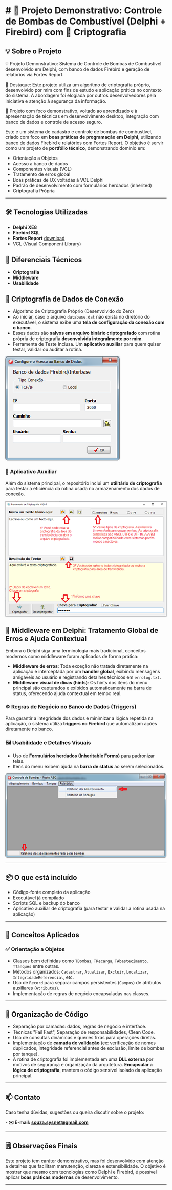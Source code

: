 # # 🔧 Projeto Demonstrativo: Controle de Bombas de Combustível (Delphi + Firebird) com 🔐 Criptografia

## 💡 Sobre o Projeto

💡 Projeto Demonstrativo: Sistema de Controle de Bombas de Combustível desenvolvido em Delphi, com banco de dados Firebird e geração de relatórios via Fortes Report.

🔐 Destaque: Este projeto utiliza um algoritmo de criptografia próprio, desenvolvido por mim com fins de estudo e aplicação prática no contexto do sistema. A abordagem foi elogiada por outros desenvolvedores pela iniciativa e atenção à segurança da informação.

🧪 Projeto com foco demonstrativo, voltado ao aprendizado e à apresentação de técnicas em desenvolvimento desktop, integração com banco de dados e controle de acesso seguro.

Este é um sistema de cadastro e controle de bombas de combustível, criado com foco em **boas práticas de programação em Delphi**, utilizando banco de dados Firebird e relatórios com Fortes Report. O objetivo é servir como um projeto de **portfólio técnico**, demonstrando domínio em:

- Orientação a Objetos
- Acesso a banco de dados
- Componentes visuais (VCL)
- Tratamento de erros global
- Boas práticas de UX voltadas à VCL Delphi
- Padrão de desenvolvimento com formulários herdados (inherited)
- Criptografia Própria

---

## 🛠 Tecnologias Utilizadas

- **Delphi XE8**
- **Firebird SQL**
- **Fortes Report** [download](https://github.com/fortesinformatica/fortesreport-ce/tree/master)
- VCL (Visual Component Library)


## 🚀 Diferenciais Técnicos

- **Criptografia**
- **Middleware**
- **Usabilidade**

## 🔐 Criptografia de Dados de Conexão

- Algoritmo de Criptografia Próprio (Desenvolvido do Zero)
- Ao iniciar, caso o arquivo `database.dat` não exista no diretório do executável, o sistema exibe uma **tela de configuração da conexão com o banco**.
- Esses dados são **salvos em arquivo binário criptografado** com rotina própria de criptografia **desenvolvida integralmente por mim**.
- Ferramenta de Teste Inclusa. Um **aplicativo auxiliar** para quem quiser testar, validar ou auditar a rotina.

<img src="configurabanco.png" alt="Tela de configuração do banco"/>

  ### 🧪 Aplicativo Auxiliar

  Além do sistema principal, o repositório inclui um **utilitário de criptografia** para testar a eficiência da rotina usada no armazenamento dos dados de conexão.

  <img src="criptoTool.png" alt="Explicações de uso ferramenta de criptografia."/>

## 🧩 Middleware em Delphi: Tratamento Global de Erros e Ajuda Contextual

Embora o Delphi siga uma terminologia mais tradicional, conceitos modernos como middleware foram aplicados de forma prática:

- **Middleware de erros**: Toda exceção não tratada diretamente na aplicação é interceptada por um **handler global**, exibindo mensagens amigáveis ao usuário e registrando detalhes técnicos em `errolog.txt`.
- **Middleware visual de dicas (hints)**: Os hints dos itens do menu principal são capturados e exibidos automaticamente na barra de status, oferecendo ajuda contextual em tempo real.

### ⚙️ Regras de Negócio no Banco de Dados (Triggers)

Para garantir a integridade dos dados e minimizar a lógica repetida na aplicação, o sistema utiliza **triggers no Firebird** que automatizam ações diretamente no banco.

### 🖼️ Usabilidade e Detalhes Visuais

- Uso de **Formulários herdados (Inheritable Forms)** para padronizar telas.
- Itens do menu exibem ajuda na **barra de status** ao serem selecionados.

<img src="ajudaStatusBar.png" alt="Ajuda exibida na barra de status"/>

---

## 📦 O que está incluído

- Código-fonte completo da aplicação
- Executável já compilado
- Scripts SQL e backup do banco
- Aplicativo auxiliar de criptografia (para testar e validar a rotina usada na aplicação)

---

## 🧠 Conceitos Aplicados

### ✅ Orientação a Objetos
- Classes bem definidas como `TBombas`, `TRecarga`, `TAbastecimento`, `TTanques` entre outras.
- Métodos organizados: `Cadastrar`, `Atualizar`, `Excluir`, `Localizar`, `IntegridadeReferencial`, etc.
- Uso de `Record` para separar campos persistentes (`Campos`) de atributos auxiliares (`Atributos`).
- Implementação de regras de negócio encapsuladas nas classes.

---

## 📂 Organização de Código

- Separação por camadas: dados, regras de negócio e interface.
- Técnicas "Fail Fast", Separação de responsabilidades, Clean Code.
- Uso de consultas dinâmicas e queries fixas para operações diretas.
- Implementação de **camada de validação** (ex: verificação de nomes duplicados, integridade referencial antes de exclusão, limite de bombas por tanque).
- A rotina de criptografia foi implementada em uma **DLL externa** por motivos de segurança e organização da arquitetura. **Encapsular a lógica de criptografia**, mantem o código sensível isolado da aplicação principal.

---

## 📫 Contato

Caso tenha dúvidas, sugestões ou queira discutir sobre o projeto:

**- ✉️ E-mail: [souza.sysnet@gmail.com](souza.sysnet@gmail.com)**

---

## 🗒️ Observações Finais

Este projeto tem caráter demonstrativo, mas foi desenvolvido com atenção a detalhes que facilitam manutenção, clareza e extensibilidade. O objetivo é mostrar que mesmo com tecnologias como Delphi e Firebird, é possível aplicar **boas práticas modernas** de desenvolvimento.

---

